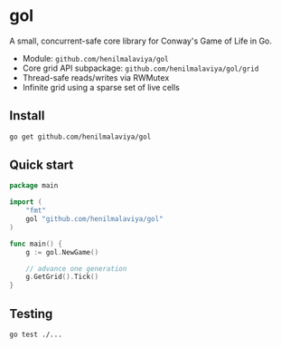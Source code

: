 # gol

A small, concurrent-safe core library for Conway's Game of Life in Go.

- Module: `github.com/henilmalaviya/gol`
- Core grid API subpackage: `github.com/henilmalaviya/gol/grid`
- Thread-safe reads/writes via RWMutex
- Infinite grid using a sparse set of live cells

## Install

```bash
go get github.com/henilmalaviya/gol
```

## Quick start

```go
package main

import (
	"fmt"
	gol "github.com/henilmalaviya/gol"
)

func main() {
	g := gol.NewGame()

    // advance one generation
    g.GetGrid().Tick()
}
```

## Testing

```bash
go test ./...
```
